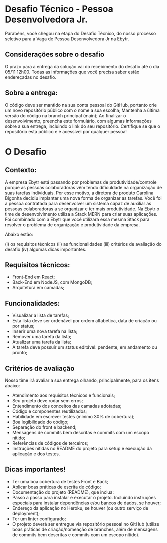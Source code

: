 # Desafio Técnico - Pessoa Desenvolvedora Jr. 


Parabéns, você chegou na etapa do Desafio Técnico, do nosso processo seletivo para a Vaga de Pessoa Desenvolvedora Jr na Ebytr.


## Considerações sobre o desafio


O prazo para a entrega da solução vai do recebimento do desafio até o dia 05/11 12h00.
Todas as informações que você precisa saber estão endereçadas no desafio.


## Sobre a entrega:


O código deve ser mantido na sua conta pessoal do GitHub, portanto crie um novo repositório público com o nome a sua escolha;
Mantenha a última versão do código na branch principal (main);
Ao finalizar o desenvolvimento, preencha este formulário, com algumas informações sobre a sua entrega, incluindo o link do seu repositório. Certifique se que o repositório está público e é acessível por qualquer pessoa!


# O Desafio


## Contexto:


A empresa Ebytr está passando por problemas de produtividade/controle porque as pessoas colaboradoras vêm tendo dificuldade na organização de suas tarefas individuais.
Por esse motivo, a diretora de produto Carolina Bigonha decidiu implantar uma nova forma de organizar as tarefas.
Você foi a pessoa contratada para desenvolver um sistema capaz de auxiliar as pessoas colaboradoras a se organizar e ter mais produtividade.
Na Ebytr o time de desenvolvimento utiliza a Stack MERN para criar suas aplicações. Foi combinado com a Ebytr que você utilizará essa mesma Stack para resolver o problema de organização e produtividade da empresa.


Abaixo estão:

(i) os requisitos técnicos
(ii) as funcionalidades
(iii) critérios de avaliação do desafio
(iv) algumas dicas importantes.


## Requisitos técnicos:


- Front-End em React;
- Back-End em NodeJS, com MongoDB;
- Arquitetura em camadas;


## Funcionalidades:


- Visualizar a lista de tarefas;
- Esta lista deve ser ordenável por ordem alfabética, data de criação ou por status;
- Inserir uma nova tarefa na lista;
- Remover uma tarefa da lista;
- Atualizar uma tarefa da lista;
- A tarefa deve possuir um status editável: pendente, em andamento ou pronto;


## Critérios de avaliação


Nosso time irá avaliar a sua entrega olhando, principalmente, para os itens abaixo:

- Atendimento aos requisitos técnicos e funcionais;
- Seu projeto deve rodar sem erros;
- Entendimento dos conceitos das camadas adotadas;
- Código e componentes reutilizados;
- Habilidade em escrever testes (mínimo 30% de cobertura);
- Boa legibilidade do código;
- Separação do front e backend;
- Mensagens de commits bem descritas e commits com um escopo nítido;
- Referências de códigos de terceiros;
- Instruções nítidas no README do projeto para setup e execução da aplicação e dos testes.


## Dicas importantes!


- Ter uma boa cobertura de testes Front e Back;
- Aplicar boas práticas de escrita de código;
- Documentação do projeto (README), que inclua:
- Passo a passo para instalar e executar o projeto. Incluindo instruções especiais para instalar dependências e/ou bancos de dados, se houver;
- Endereço da aplicação no Heroku, se houver (ou outro serviço de deployment);
- Ter um linter configurado;
- O projeto deverá ser entregue via repositório pessoal no GitHub (utilize boas práticas de criação/nomeação de branches, além de mensagens de commits bem descritas e commits com um escopo nítido).
